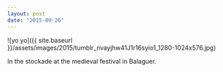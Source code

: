 ```yaml
---
layout: post
date: "2015-09-26"
---
```


![yo yo]({{ site.baseurl }}/assets/images/2015/tumblr_nvayjhw41J1r16syio1_1280-1024x576.jpg)

In the stockade at the medieval festival in Balaguer.
